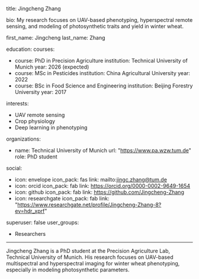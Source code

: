 title: Jingcheng Zhang

bio: My research focuses on UAV-based phenotyping, hyperspectral remote sensing, and modeling of photosynthetic traits and yield in winter wheat.

first_name: Jingcheng
last_name: Zhang

education:
  courses:
  - course: PhD in Precision Agriculture
    institution: Technical University of Munich
    year: 2026 (expected)
  - course: MSc in Pesticides
    institution: China Agricultural University
    year: 2022
  - course: BSc in Food Science and Engineering
    institution: Beijing Forestry University
    year: 2017

interests:
- UAV remote sensing
- Crop physiology
- Deep learning in phenotyping

organizations:
- name: Technical University of Munich
  url: "https://www.pa.wzw.tum.de"
role: PhD student

social:
- icon: envelope
  icon_pack: fas
  link: mailto:jingc.zhang@tum.de  
- icon: orcid
  icon_pack: fab
  link: https://orcid.org/0000-0002-9649-1654 
- icon: github
  icon_pack: fab
  link: https://github.com/Jingcheng-Zhang
- icon: researchgate
  icon_pack: fab
  link: "https://www.researchgate.net/profile/Jingcheng-Zhang-8?ev=hdr_xprf"

superuser: false
user_groups:
- Researchers
---
Jingcheng Zhang is a PhD student at the Precision Agriculture Lab, Technical University of Munich. His research focuses on UAV-based multispectral and hyperspectral imaging for winter wheat phenotyping, especially in modeling photosynthetic parameters.


